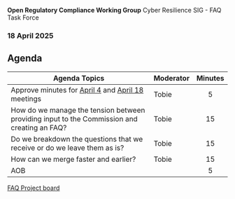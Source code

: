  **Open Regulatory Compliance Working Group** Cyber Resilience SIG - FAQ Task Force

###  18 April 2025
##  Agenda
 Agenda Topics | Moderator | Minutes |
| ----- | ----- | :---: |
| Approve minutes for [April 4](https://github.com/orcwg/orcwg/pull/79) and [April 18](https://github.com/orcwg/orcwg/pull/80) meetings | Tobie | 5 |
| How do we manage the tension between providing input to the Commission and creating an FAQ? | Tobie | 15 |
| Do we breakdown the questions that we receive or do we leave them as is?  | Tobie | 15 |
| How can we merge faster and earlier? | Tobie | 15 |
| AOB | | 5 |

[FAQ Project board](https://github.com/orgs/orcwg/projects/7)
